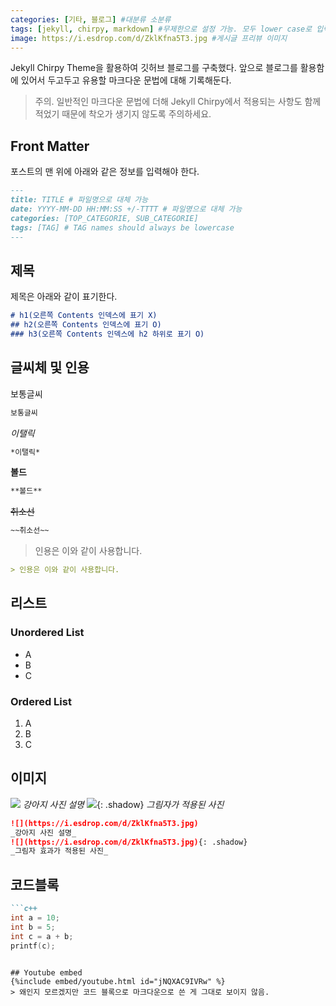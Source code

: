 ```yaml
---
categories: [기타, 블로그] #대분류 소분류
tags: [jekyll, chirpy, markdown] #무제한으로 설정 가능. 모두 lower case로 입력
image: https://i.esdrop.com/d/ZklKfna5T3.jpg #게시글 프리뷰 이미지
---
```


<!-- https://chirpy.cotes.page/posts/write-a-new-post/#images -->

Jekyll Chirpy Theme을 활용하여 깃허브 블로그를 구축했다. 앞으로 블로그를 활용함에 있어서 두고두고 유용할 마크다운 문법에 대해 기록해둔다.

> 주의. 일반적인 마크다운 문법에 더해 Jekyll Chirpy에서 적용되는 사항도 함께 적었기 때문에 착오가 생기지 않도록 주의하세요.

## Front Matter
포스트의 맨 위에 아래와 같은 정보를 입력해야 한다.
```markdown
---
title: TITLE # 파일명으로 대체 가능
date: YYYY-MM-DD HH:MM:SS +/-TTTT # 파일명으로 대체 가능
categories: [TOP_CATEGORIE, SUB_CATEGORIE]
tags: [TAG] # TAG names should always be lowercase
---
```

## 제목
제목은 아래와 같이 표기한다.
```markdown
# h1(오른쪽 Contents 인덱스에 표기 X)
## h2(오른쪽 Contents 인덱스에 표기 O)
### h3(오른쪽 Contents 인덱스에 h2 하위로 표기 O)
```

## 글씨체 및 인용
보통글씨
```markdown
보통글씨
```

*이탤릭*
```markdown
*이탤릭*
```

**볼드**
```markdown
**볼드**
```

~~취소선~~
```markdown
~~취소선~~
```

> 인용은 이와 같이 사용합니다.

```markdown
> 인용은 이와 같이 사용합니다.
```

## 리스트
### Unordered List
- A
- B
- C

### Ordered List
1. A
2. B
3. C

## 이미지
![](https://i.esdrop.com/d/ZklKfna5T3.jpg)
_강아지 사진 설명_
![](https://i.esdrop.com/d/ZklKfna5T3.jpg){: .shadow}
_그림자가 적용된 사진_

```markdown
![](https://i.esdrop.com/d/ZklKfna5T3.jpg)
_강아지 사진 설명_
![](https://i.esdrop.com/d/ZklKfna5T3.jpg){: .shadow}
_그림자 효과가 적용된 사진_
```

## 코드블록
<!-- 코드 언어를 나오게 할 수도 있다.(소문자로 해야하는듯) -->
```markdown
```c++
int a = 10;
int b = 5;
int c = a + b;
printf(c);
```
```

## Youtube embed
{%include embed/youtube.html id="jNQXAC9IVRw" %}
> 왜인지 모르겠지만 코드 블록으로 마크다운으로 쓴 게 그대로 보이지 않음.